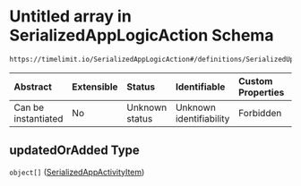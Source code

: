 # Untitled array in SerializedAppLogicAction Schema

```txt
https://timelimit.io/SerializedAppLogicAction#/definitions/SerializedUpdateAppActivitiesAction/properties/updatedOrAdded
```



| Abstract            | Extensible | Status         | Identifiable            | Custom Properties | Additional Properties | Access Restrictions | Defined In                                                                                            |
| :------------------ | :--------- | :------------- | :---------------------- | :---------------- | :-------------------- | :------------------ | :---------------------------------------------------------------------------------------------------- |
| Can be instantiated | No         | Unknown status | Unknown identifiability | Forbidden         | Allowed               | none                | [SerializedAppLogicAction.schema.json\*](SerializedAppLogicAction.schema.json "open original schema") |

## updatedOrAdded Type

`object[]` ([SerializedAppActivityItem](serializedapplogicaction-definitions-serializedappactivityitem.md))
